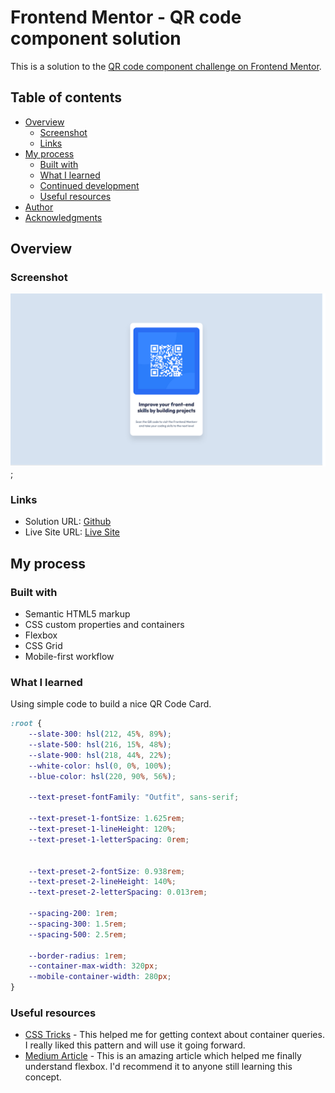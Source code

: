 # Frontend Mentor - QR code component solution

This is a solution to the [QR code component challenge on Frontend Mentor](https://www.frontendmentor.io/challenges/qr-code-component-iux_sIO_H).

## Table of contents

- [Overview](#overview)
  - [Screenshot](#screenshot)
  - [Links](#links)
- [My process](#my-process)
  - [Built with](#built-with)
  - [What I learned](#what-i-learned)
  - [Continued development](#continued-development)
  - [Useful resources](#useful-resources)
- [Author](#author)
- [Acknowledgments](#acknowledgments)

## Overview

### Screenshot

![](./screenshot.png);

### Links

- Solution URL: [Github](https://github.com/Frtmnml/Code-Test)
- Live Site URL: [Live Site](https://qrcodechallengesolution.netlify.app/)

## My process

### Built with

- Semantic HTML5 markup
- CSS custom properties and containers
- Flexbox
- CSS Grid
- Mobile-first workflow

### What I learned

Using simple code to build a nice QR Code Card. 

```css
:root {
    --slate-300: hsl(212, 45%, 89%);
    --slate-500: hsl(216, 15%, 48%);
    --slate-900: hsl(218, 44%, 22%);
    --white-color: hsl(0, 0%, 100%);
    --blue-color: hsl(220, 90%, 56%);

    --text-preset-fontFamily: "Outfit", sans-serif;

    --text-preset-1-fontSize: 1.625rem;
    --text-preset-1-lineHeight: 120%;
    --text-preset-1-letterSpacing: 0rem;


    --text-preset-2-fontSize: 0.938rem;
    --text-preset-2-lineHeight: 140%;
    --text-preset-2-letterSpacing: 0.013rem;

    --spacing-200: 1rem;
    --spacing-300: 1.5rem;
    --spacing-500: 2.5rem;

    --border-radius: 1rem;
    --container-max-width: 320px;
    --mobile-container-width: 280px; 
}
```
### Useful resources

- [CSS Tricks](https://css-tricks.com/smart-layouts-with-container-queries/) - This helped me for getting context about container queries. I really liked this pattern and will use it going forward.
- [Medium Article](https://medium.com/timeless/figmas-flexbox-cdebb6968c29) - This is an amazing article which helped me finally understand flexbox. I'd recommend it to anyone still learning this concept.

